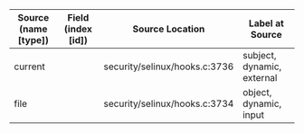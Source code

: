 | Source (name [type]) | Field (index [id]) | Source Location               | Label at Source             |
|----------------------|--------------------|-------------------------------|-----------------------------|
| current              |                    | security/selinux/hooks.c:3736 | subject, dynamic, external  |
| file                 |                    | security/selinux/hooks.c:3734 | object, dynamic, input      |